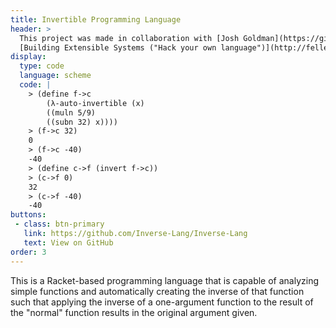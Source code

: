 ```yaml
---
title: Invertible Programming Language
header: >
  This project was made in collaboration with [Josh Goldman](https://github.com/GoldmanJ) for
  [Building Extensible Systems ("Hack your own language")](http://felleisen.org/matthias/4620-s18/index.html).
display: 
  type: code
  language: scheme
  code: |
    > (define f->c
        (λ-auto-invertible (x)
        ((muln 5/9)
        ((subn 32) x))))
    > (f->c 32)
    0
    > (f->c -40)
    -40
    > (define c->f (invert f->c))
    > (c->f 0)
    32
    > (c->f -40)
    -40
buttons:
 - class: btn-primary
   link: https://github.com/Inverse-Lang/Inverse-Lang
   text: View on GitHub
order: 3
---
```


This is a Racket-based programming language that is capable of analyzing simple functions and automatically creating the inverse of that function such that applying the inverse of a one-argument function to the result of the "normal" function results in the original argument given.
